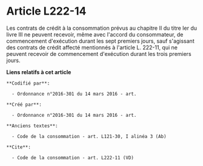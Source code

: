 # Article L222-14

Les contrats de crédit à la consommation prévus au chapitre II du titre Ier du livre III ne peuvent recevoir, même avec
l'accord du consommateur, de commencement d'exécution durant les sept premiers jours, sauf s'agissant des contrats de crédit
affecté mentionnés à l'article L. 222-11, qui ne peuvent recevoir de commencement d'exécution durant les trois premiers
jours.

**Liens relatifs à cet article**

	**Codifié par**:

	  - Ordonnance n°2016-301 du 14 mars 2016 - art.

	**Créé par**:

	  - Ordonnance n°2016-301 du 14 mars 2016 - art.

	**Anciens textes**:

	  - Code de la consommation - art. L121-30, I alinéa 3 (Ab)

	**Cite**:

	  - Code de la consommation - art. L222-11 (VD)
